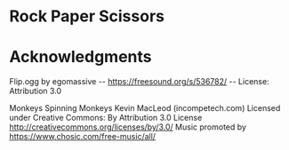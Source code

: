 # Rock Paper Scissors
 
# Acknowledgments
Flip.ogg by egomassive -- https://freesound.org/s/536782/ -- License: Attribution 3.0

Monkeys Spinning Monkeys Kevin MacLeod (incompetech.com)
Licensed under Creative Commons: By Attribution 3.0 License
http://creativecommons.org/licenses/by/3.0/
Music promoted by https://www.chosic.com/free-music/all/ 

